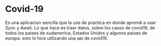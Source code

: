 # Covid-19

Es una aplicacion sencilla que la use de practica en donde aprendi a usar Sync y Await. Lo que hace es traer datos, sobre los casos de covid19, de todos los paises de sudamerica, Estados Unidos y algunos paises de europa. esto lo hice utilizando una api de covid19.








